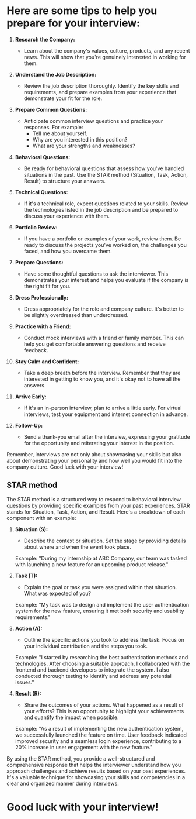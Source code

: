 # Here are some tips to help you prepare for your interview:

1. **Research the Company:**
   - Learn about the company's values, culture, products, and any recent news. This will show that you're genuinely interested in working for them.

2. **Understand the Job Description:**
   - Review the job description thoroughly. Identify the key skills and requirements, and prepare examples from your experience that demonstrate your fit for the role.

3. **Prepare Common Questions:**
   - Anticipate common interview questions and practice your responses. For example:
     - Tell me about yourself.
     - Why are you interested in this position?
     - What are your strengths and weaknesses?

4. **Behavioral Questions:**
   - Be ready for behavioral questions that assess how you've handled situations in the past. Use the STAR method (Situation, Task, Action, Result) to structure your answers.

5. **Technical Questions:**
   - If it's a technical role, expect questions related to your skills. Review the technologies listed in the job description and be prepared to discuss your experience with them.

6. **Portfolio Review:**
   - If you have a portfolio or examples of your work, review them. Be ready to discuss the projects you've worked on, the challenges you faced, and how you overcame them.

7. **Prepare Questions:**
   - Have some thoughtful questions to ask the interviewer. This demonstrates your interest and helps you evaluate if the company is the right fit for you.

8. **Dress Professionally:**
   - Dress appropriately for the role and company culture. It's better to be slightly overdressed than underdressed.

9. **Practice with a Friend:**
   - Conduct mock interviews with a friend or family member. This can help you get comfortable answering questions and receive feedback.

10. **Stay Calm and Confident:**
    - Take a deep breath before the interview. Remember that they are interested in getting to know you, and it's okay not to have all the answers.

11. **Arrive Early:**
    - If it's an in-person interview, plan to arrive a little early. For virtual interviews, test your equipment and internet connection in advance.

12. **Follow-Up:**
    - Send a thank-you email after the interview, expressing your gratitude for the opportunity and reiterating your interest in the position.

Remember, interviews are not only about showcasing your skills but also about demonstrating your personality and how well you would fit into the company culture. Good luck with your interview!

## STAR method

The STAR method is a structured way to respond to behavioral interview questions by providing specific examples from your past experiences. STAR stands for Situation, Task, Action, and Result. Here's a breakdown of each component with an example:

1. **Situation (S):**
   - Describe the context or situation. Set the stage by providing details about where and when the event took place.

   Example: "During my internship at ABC Company, our team was tasked with launching a new feature for an upcoming product release."

2. **Task (T):**
   - Explain the goal or task you were assigned within that situation. What was expected of you?

   Example: "My task was to design and implement the user authentication system for the new feature, ensuring it met both security and usability requirements."

3. **Action (A):**
   - Outline the specific actions you took to address the task. Focus on your individual contribution and the steps you took.

   Example: "I started by researching the best authentication methods and technologies. After choosing a suitable approach, I collaborated with the frontend and backend developers to integrate the system. I also conducted thorough testing to identify and address any potential issues."

4. **Result (R):**
   - Share the outcomes of your actions. What happened as a result of your efforts? This is an opportunity to highlight your achievements and quantify the impact when possible.

   Example: "As a result of implementing the new authentication system, we successfully launched the feature on time. User feedback indicated improved security and a seamless login experience, contributing to a 20% increase in user engagement with the new feature."

By using the STAR method, you provide a well-structured and comprehensive response that helps the interviewer understand how you approach challenges and achieve results based on your past experiences. It's a valuable technique for showcasing your skills and competencies in a clear and organized manner during interviews.

# Good luck with your interview!
